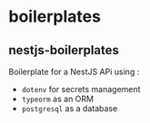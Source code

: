 # boilerplates
## nestjs-boilerplates
Boilerplate for a NestJS APi using :
- `dotenv` for secrets management 
- `typeorm` as an ORM
- `postgresql` as a database